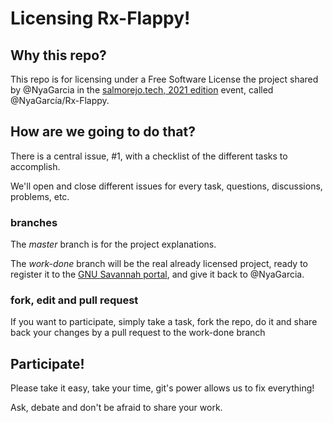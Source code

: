 # Licensing Rx-Flappy!
## Why this repo?
This repo is for licensing under a Free Software License the project shared by @NyaGarcia in the [salmorejo.tech, 2021 edition](https://salmorejo.tech/2021) event, called @NyaGarcía/Rx-Flappy.

## How are we going to do that?
There is a central issue, #1, with a checklist of the different tasks to accomplish.

We'll open and close different issues for every task, questions, discussions, problems, etc.

### branches
The *master* branch is for the project explanations.

The *work-done* branch will be the real already licensed project, ready to register it to the [GNU Savannah portal](https://savannah.nongnu.org/), and give it back to @NyaGarcia.

### fork, edit and pull request
If you want to participate, simply take a task, fork the repo, do it and share back your changes by a pull request to the work-done branch

## Participate!
Please take it easy, take your time, git's power allows us to fix everything!

Ask, debate and don't be afraid to share your work.



